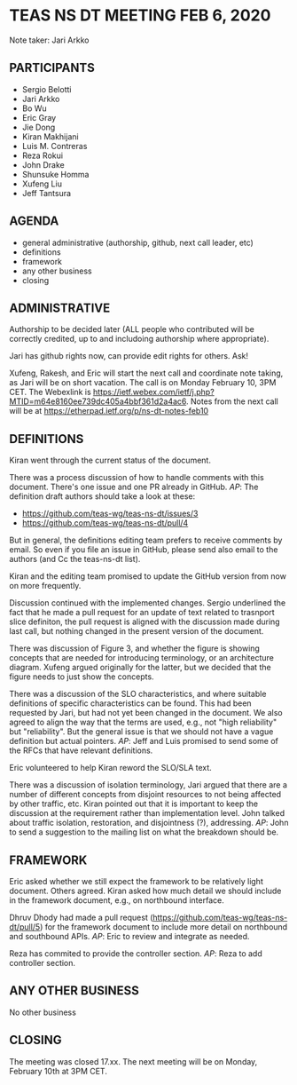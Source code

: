 # TEAS NS DT MEETING FEB 6, 2020

Note taker: Jari Arkko


## PARTICIPANTS

* Sergio Belotti
* Jari Arkko
* Bo Wu
* Eric Gray
* Jie Dong
* Kiran Makhijani
* Luis M. Contreras
* Reza Rokui
* John Drake
* Shunsuke Homma
* Xufeng Liu
* Jeff Tantsura


## AGENDA

* general administrative (authorship, github, next call leader, etc)
* definitions
* framework
* any other business
* closing


## ADMINISTRATIVE

Authorship to be decided later (ALL people who contributed will be correctly credited, up to and includoing authorship where appropriate).

Jari has github rights now, can provide edit rights for others. Ask!

Xufeng, Rakesh, and Eric will start the next call and coordinate note taking, as Jari will be on short vacation. The call is on Monday February 10, 3PM CET. The Webexlink is https://ietf.webex.com/ietf/j.php?MTID=m64e8160ee739dc405a4bbf361d2a4ac6. Notes from the next call will be at https://etherpad.ietf.org/p/ns-dt-notes-feb10
  
  
## DEFINITIONS

Kiran went through the current status of the document.

There was a process discussion of how to handle comments with this document. There's one issue and one PR already in GitHub. *AP*: The definition draft authors should take a look at these:
    
* https://github.com/teas-wg/teas-ns-dt/issues/3
* https://github.com/teas-wg/teas-ns-dt/pull/4

But in general, the definitions editing team prefers to receive comments by email. So even if you file an issue in GitHub, please send also email to the authors (and Cc the teas-ns-dt list).

Kiran and the editing team promised to update the GitHub version from now on more frequently.

Discussion continued with the implemented changes. Sergio underlined the fact that he made a pull request for an update of text related to trasnport slice definiton, the pull request is aligned with the discussion made during last call, but nothing changed in the present version of the document.

There was discussion of Figure 3, and whether the figure is showing concepts that are needed for introducing terminology, or an architecture diagram. Xufeng argued originally for the latter, but we decided that the figure needs to just show the concepts.

There was a discussion of the SLO characteristics, and where suitable definitions of specific characteristics can be found. This had been requested by Jari, but had not yet been changed in the document. We also agreed to align the way that the terms are used, e.g., not "high reliability" but "reliability". But the general issue is that we should not have a vague definition but actual pointers. *AP*: Jeff and Luis promised to send some of the RFCs that have relevant definitions.

Eric volunteered to help Kiran reword the SLO/SLA text.

There was a discussion of isolation terminology, Jari argued that there are a number of different concepts from disjoint resources to not being affected by other traffic, etc. Kiran pointed out that it is important to keep the discussion at the requirement rather than implementation level. John talked about traffic isolation, restoration, and disjointness (?), addressing. *AP*: John to send a suggestion to the mailing list on what the breakdown should be.


## FRAMEWORK

Eric asked whether we still expect the framework to be relatively light document. Others agreed. Kiran asked how much detail we should include in the framework document, e.g., on northbound interface.

Dhruv Dhody had made a pull request (https://github.com/teas-wg/teas-ns-dt/pull/5) for the framework document to include more detail on northbound and southbound APIs. *AP*: Eric to review and integrate as needed.

Reza has commited to provide the controller section. *AP*: Reza to add controller section.


## ANY OTHER BUSINESS

No other business


## CLOSING

The meeting was closed 17.xx. The next meeting will be on Monday, February 10th at 3PM CET.
